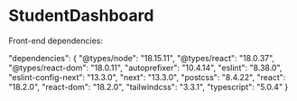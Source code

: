 # StudentDashboard

Front-end dependencies:

  "dependencies": {
    "@types/node": "18.15.11",
    "@types/react": "18.0.37",
    "@types/react-dom": "18.0.11",
    "autoprefixer": "10.4.14",
    "eslint": "8.38.0",
    "eslint-config-next": "13.3.0",
    "next": "13.3.0",
    "postcss": "8.4.22",
    "react": "18.2.0",
    "react-dom": "18.2.0",
    "tailwindcss": "3.3.1",
    "typescript": "5.0.4"
  }
